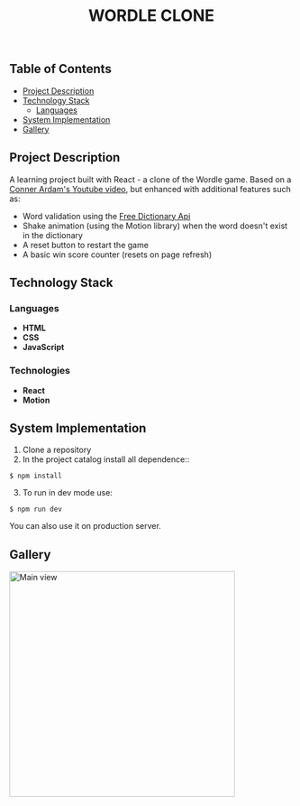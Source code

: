<h1 align="center"> WORDLE CLONE </h1> <br>

## Table of Contents

-   [Project Description](#project-description)
-   [Technology Stack](#technology-stack)
    -   [Languages](#languages)
-   [System Implementation](#system-implementation)
-   [Gallery](#gallery)

## Project Description

A learning project built with React - a clone of the Wordle game. Based on a [Conner Ardam's Youtube video](https://www.youtube.com/watch?v=5xf4_Kx7azg&t=828s&ab_channel=ConnerArdman), but enhanced with additional features such as:

-   Word validation using the [Free Dictionary Api](https://dictionaryapi.dev/)
-   Shake animation (using the Motion library) when the word doesn't exist in the dictionary
-   A reset button to restart the game
-   A basic win score counter (resets on page refresh)

## Technology Stack

### Languages

-   **HTML**
-   **CSS**
-   **JavaScript**

### Technologies

-   **React**
-   **Motion**

## System Implementation

1. Clone a repository
2. In the project catalog install all dependence::

```
$ npm install
```

3. To run in dev mode use:

```
$ npm run dev
```

You can also use it on production server.

## Gallery

<img alt="Main view" title="Main view" src="http://imgur.com/pA1kyhm.png" width="400">
